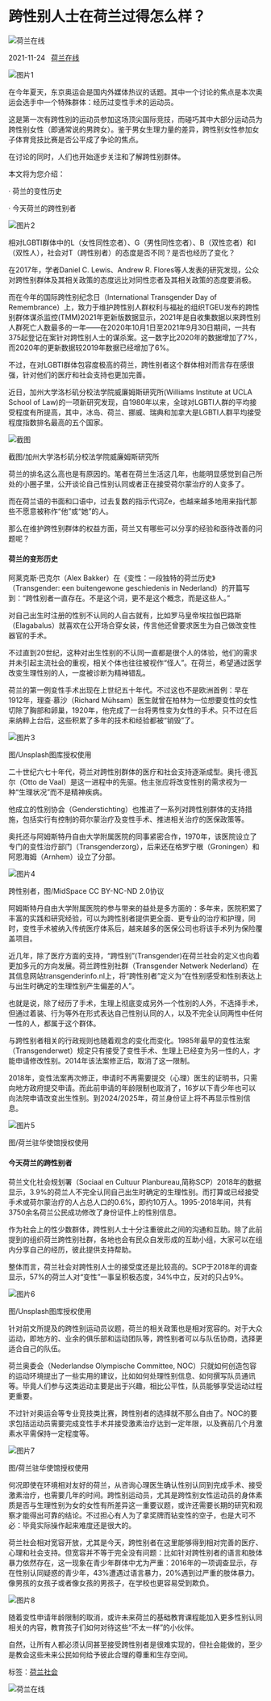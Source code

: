 # 跨性别人士在荷兰过得怎么样？

![荷兰在线](https://helanonline.cn/sites/default/files/styles/article_full_540/public/%E3%80%90%E5%AE%98%E7%BD%91%E6%A8%A1%E7%89%88%E3%80%91%20%289%29_6.jpg?itok=0Uybjo3U&timestamp=1637923745)

2021-11-24   [荷兰在线](https://netherlandsonline.org/users/%E8%8D%B7%E5%85%B0%E5%9C%A8%E7%BA%BF "查看用户资料。")

![图片1](https://helanonline.cn/sites/default/files/styles/frontpage_578/public/1_121.png?itok=U6KGjiCj&timestamp=1637722604)

在今年夏天，东京奥运会是国内外媒体热议的话题。其中一个讨论的焦点是本次奥运会选手中一个特殊群体：经历过变性手术的运动员。

这是第一次有跨性别的运动员参加这场顶尖国际竞技，而碰巧其中大部分运动员为跨性别女性（即通常说的男跨女）。鉴于男女生理力量的差异，跨性别女性参加女子体育竞技比赛是否公平成了争论的焦点。

在讨论的同时，人们也开始逐步关注和了解跨性别群体。

本文将为您介绍：

· 荷兰的变性历史

· 今天荷兰的跨性别者

![图片2](https://helanonline.cn/sites/default/files/styles/frontpage_578/public/1.5.png?itok=2Qt7ueVv&timestamp=1637722624)

相对LGBTI群体中的L（女性同性恋者）、G（男性同性恋者）、B（双性恋者）和I（双性人），社会对T（跨性别者）的态度是否不同？是否也经历了变化？

在2017年，学者Daniel C. Lewis、Andrew R. Flores等人发表的研究发现，公众对跨性别群体及其相关政策的态度远比对同性恋者及其相关政策的态度要消极。

而在今年的国际跨性别纪念日（International Transgender Day of Remembrance）上，致力于维护跨性别人群权利与福祉的组织TGEU发布的跨性别群体谋杀监控(TMM)2021年更新版数据显示，2021年是自收集数据以来跨性别人群死亡人数最多的一年——在2020年10月1日至2021年9月30日期间，一共有375起登记在案针对跨性别人士的谋杀案。这一数字比2020年的数据增加了7%，而2020年的更新数据较2019年数据已经增加了6%。

不过，在对LGBTI群体包容度极高的荷兰，跨性别者这个群体相对而言存在感很强，针对他们的医疗和社会支持也更加完善。

近日，加州大学洛杉矶分校法学院威廉姆斯研究所(Williams Institute at UCLA School of Law)的一项新研究发现，自1980年以来，全球对LGBTI人群的平均接受程度有所提高，其中，冰岛、荷兰、挪威、瑞典和加拿大是LGBTI人群平均接受程度指数排名最高的五个国家。

![截图](https://helanonline.cn/sites/default/files/styles/frontpage_578/public/2_105.png?itok=DaduR33b&timestamp=1637722638)

截图/加州大学洛杉矶分校法学院威廉姆斯研究所

荷兰的排名这么高也是有原因的。笔者在荷兰生活这几年，也能明显感觉到自己所处的小圈子里，公开谈论自己性别认同或者正在接受荷尔蒙治疗的人变多了。

而在荷兰语的书面和口语中，过去复数的指示代词Ze，也越来越多地用来指代那些不愿意被称作“他”或“她”的人。

那么在维护跨性别群体的权益方面，荷兰又有哪些可以分享的经验和亟待改善的问题呢？

#### **荷兰的变形历史**

阿莱克斯·巴克尔（Alex Bakker）在《变性：一段独特的荷兰历史》（Transgender: een buitengewone geschiedenis in Nederland）的开篇写到：“跨性别者一直存在。不是这个词，更不是这个概念，而是这些人。”

对自己出生时注册的性别不认同的人自古就有，比如罗马皇帝埃拉伽巴路斯（Elagabalus）就喜欢在公开场合穿女装，传言他还曾要求医生为自己做改变性器官的手术。

不过直到20世纪，这种对出生性别的不认同一直都是很个人的体验，他们的需求并未引起主流社会的重视，相关个体也往往被视作“怪人”。在荷兰，希望通过医学改变生理性别的人，一度被诊断为精神错乱。

荷兰的第一例变性手术出现在上世纪五十年代。不过这也不是欧洲首例：早在1912年，理查·慕沙（Richard Mühsam）医生就曾在柏林为一位想要变性的女性切除了胸部和卵巢，1920年，他完成了一台将男性变为女性的手术。只不过在后来纳粹上台后，这些积累了多年的技术和经验都被“销毁”了。

![图片3](https://helanonline.cn/sites/default/files/styles/frontpage_578/public/3_112.png?itok=lIl7TAAj&timestamp=1637722661)

图/Unsplash图库授权使用

二十世纪六七十年代，荷兰对跨性别群体的医疗和社会支持逐渐成型。奥托·德瓦尔（Otto de Vaal）是这一进程中的先驱。他主张应将改变性别的需求视为一种“生理状况”而不是精神疾病。

他成立的性别协会（Genderstichting）也推进了一系列对跨性别群体的支持措施，包括实行有控制的荷尔蒙治疗及变性手术、推进相关治疗的医保政策等。

奥托还与阿姆斯特丹自由大学附属医院的同事紧密合作，1970年，该医院设立了专门的变性治疗部门（Transgenderzorg），后来还在格罗宁根（Groningen）和阿恩海姆（Arnhem）设立了分部。

![图片4](https://helanonline.cn/sites/default/files/styles/frontpage_578/public/4_110.png?itok=LNRnYrKj&timestamp=1637722674)

跨性别者，图/MidSpace CC BY-NC-ND 2.0协议

阿姆斯特丹自由大学附属医院的参与带来的益处是多方面的：多年来，医院积累了丰富的实践和研究经验，可以为跨性别者提供更全面、更专业的治疗和护理，同时，变性手术被纳入传统医疗体系后，越来越多的医保公司也将该手术列为保险覆盖项目。

近几年，除了医疗方面的支持，“跨性别”(Transgender)在荷兰社会的定义也向着更加多元的方向发展。荷兰跨性别社群（Transgender Netwerk Nederland）在其信息网站transgenderinfo.nl上，将“跨性别者”定义为“在性别感受和性别表达上与出生时确定的生理性别产生偏差的人”。

也就是说，除了经历了手术，生理上彻底变成另外一个性别的人外，不选择手术，但通过着装、行为等外在形式表达自己性别认同的人，以及不完全认同两性中任何一性的人，都属于这个群体。

与跨性别者相关的行政规则也随着观念的变化而变化。1985年最早的变性法案（Transgenderwet）规定只有接受了变性手术、生理上已经变为另一性的人，才能申请修改性别。2014年该法案修正后，取消了这一限制。

2018年，变性法案再次修正，申请时不再需要提交（心理）医生的证明书，只需向地方政府提交申请。而此前申请的年龄限制也取消了，16岁以下青少年也可以向法院申请改变出生性别。到2024/2025年，荷兰身份证上将不再显示性别信息。

![图片5](https://helanonline.cn/sites/default/files/styles/frontpage_578/public/5_108.png?itok=GeRlzJgd&timestamp=1637722689)

图/荷兰驻华使馆授权使用

#### **今天荷兰的跨性别者**

荷兰文化社会规划署（Sociaal en Cultuur Planbureau,简称SCP）2018年的数据显示，3.9%的荷兰人不完全认同自己出生时确定的生理性别。而打算或已经接受手术或荷尔蒙治疗的人占总人口的0.6%，即约10万人。1995-2018年间，共有3750余名荷兰公民成功修改了身份证件上的性别信息。

作为社会上的性少数群体，跨性别人士十分注重彼此之间的沟通和互助。除了此前提到的组织荷兰跨性别社群，各地也会有民众自发形成的互助小组，大家可以在组内分享自己的经历，彼此提供支持帮助。

整体而言，荷兰社会对跨性别人士的接受度还是比较高的。SCP于2018年的调查显示，57%的荷兰人对“变性”一事呈积极态度，34%中立，反对的只占9%。

![图片6](https://helanonline.cn/sites/default/files/styles/frontpage_578/public/6_94.png?itok=hdBOh3Bl&timestamp=1637722707)

图/Unsplash图库授权使用

针对前文所提及的跨性别运动员议题，荷兰的相关政策也是相对宽容的。对于大众运动，即地方的、业余的俱乐部和运动团队等，跨性别者可以与队伍协商，选择更适合自己的队伍。

荷兰奥委会（Nederlandse Olympische Committee, NOC）只就如何创造包容的运动环境提出了一些实用的建议，比如如何处理性别信息、如何撰写队员通讯等。毕竟人们参与这类运动主要是出于兴趣，相比公平性，队员能够享受运动过程更重要。

不过针对奥运会等专业竞技类比赛，跨性别者的选择就不那么自由了。NOC的要求包括运动员需要完成变性手术并接受激素治疗达到一定年限，以及赛前几个月激素水平需保持一定程度等。

![图片7](https://helanonline.cn/sites/default/files/styles/frontpage_578/public/7_79.png?itok=nugw6zNe&timestamp=1637722719)

图/荷兰驻华使馆授权使用

何况即使在环境相对友好的荷兰，从咨询心理医生确认性别认同到完成手术、接受激素治疗，也需要几年的时间。跨性别运动员，尤其是跨性别女性运动员的身体素质是否与生理性别为女的女性有所差异这一重要议题，或许还需要长期的研究和观察才能得出可靠的结论。不过担心有人为了拿奖牌而钻变性的空子，也是大可不必：毕竟实际操作起来难度还是很大的。

荷兰社会相对宽容开放，尤其是今天，跨性别者在这里能够得到相对完善的医疗、心理和社会支持。但宽容并不等于完全没有问题：比如针对跨性别者的语言和肢体暴力依然存在，这一现象在青少年群体中尤为严重：2016年的一项调查显示，存在性别认同疑惑的青少年，43%遭遇过语言暴力，20%遇到过严重的肢体暴力。像男孩的女孩子或者像女孩的男孩子，在学校也更容易受到欺负。

![图片8](https://helanonline.cn/sites/default/files/styles/frontpage_578/public/8_53.png?itok=lkgIZHiO&timestamp=1637722732)

随着变性申请年龄限制的取消，或许未来荷兰的基础教育课程能加入更多性别认同相关的内容，教育孩子们如何对待这些“不太一样”的小伙伴。

自然，让所有人都必须认同甚至接受跨性别者是很难实现的，但社会能做的，至少是教会这些未来公民如何给予彼此合理的尊重和生存空间。

标签：[荷兰社会](https://helanonline.cn/tag/dutch-society)

![荷兰在线](https://helanonline.cn/sites/default/styles/square_thumbnail/public/helan_0.jpg?itok=goRhId-n)
<!-- tcd_original_link https://helanonline.cn/article/16811 -->
